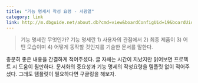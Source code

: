 ```yaml
---
title: "기능 명세서 작성 요령 - 서광열"
category: link
link: http://m.dbguide.net/about.db?cmd=view&boardConfigUid=19&boardUid=126053#
---
```


> 기능 명세란 무엇인가? 기능 명세란 1) 사용자의 관점에서 2) 최종 제품이 3) 어떤 모습이며 4) 어떻게 동작할 것인지를 기술한 문서를 말한다.

충분히 좋은 내용을 간결하게 적어주셨다. 글 자체는 시간이 지났지만 읽어보면 프로젝트 시 도움이 될만하다. 문서화의 중요성과 기능 명세의 작성요령을 템플릿 없이 적어주셨다. 그래도 템플릿이 필요하다면 구글링을 해보자.
